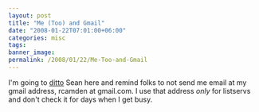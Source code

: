 ```yaml
---
layout: post
title: "Me (Too) and Gmail"
date: "2008-01-22T07:01:00+06:00"
categories: misc 
tags: 
banner_image: 
permalink: /2008/01/22/Me-Too-and-Gmail
---
```


I'm going to <a href="http://corfield.org/blog/index.cfm/do/blog.entry/entry/Me_and_Gmail">ditto</a> Sean here and remind folks to not send me email at my gmail address, rcamden at gmail.com. I use that address <i>only</i> for listservs and don't check it for days when I get busy.
